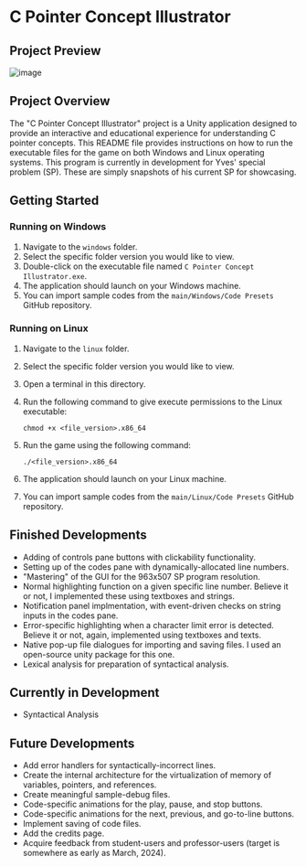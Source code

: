 # C Pointer Concept Illustrator

## Project Preview

![image](https://github.com/Yves242/Unity-Sample-Dumps/assets/70612985/7b0fff68-7db4-417b-a5d8-fabfdcfd0876)


## Project Overview

The "C Pointer Concept Illustrator" project is a Unity application designed to provide an interactive and educational experience for understanding C pointer concepts. This README file provides instructions on how to run the executable files for the game on both Windows and Linux operating systems. This program is currently in development for Yves' special problem (SP). These are simply snapshots of his current SP for showcasing. 



## Getting Started

### Running on Windows

1. Navigate to the `windows` folder. 
2. Select the specific folder version you would like to view.
3. Double-click on the executable file named `C Pointer Concept Illustrator.exe`.
4. The application should launch on your Windows machine.
5. You can import sample codes from the `main/Windows/Code Presets` GitHub repository.  

### Running on Linux

1. Navigate to the `linux` folder.
2. Select the specific folder version you would like to view.
3. Open a terminal in this directory.
4. Run the following command to give execute permissions to the Linux executable:

   ```
   chmod +x <file_version>.x86_64
   ```

5. Run the game using the following command:

   ```
   ./<file_version>.x86_64
   ```

6. The application should launch on your Linux machine.
7. You can import sample codes from the `main/Linux/Code Presets` GitHub repository.  



## Finished Developments

- Adding of controls pane buttons with clickability functionality.
- Setting up of the codes pane with dynamically-allocated line numbers.
- "Mastering" of the GUI for the 963x507 SP program resolution.
- Normal highlighting function on a given specific line number. Believe it or not, I implemented these using textboxes and strings.
- Notification panel implmentation, with event-driven checks on string inputs in the codes pane.
- Error-specific highlighting when a character limit error is detected. Believe it or not, again, implemented using textboxes and texts.
- Native pop-up file dialogues for importing and saving files. I used an open-source unity package for this one.
- Lexical analysis for preparation of syntactical analysis. 



## Currently in Development

- Syntactical Analysis  



## Future Developments

- Add error handlers for syntactically-incorrect lines.
- Create the internal architecture for the virtualization of memory of variables, pointers, and references.
- Create meaningful sample-debug files.
- Code-specific animations for the play, pause, and stop buttons.
- Code-specific animations for the next, previous, and go-to-line buttons.
- Implement saving of code files.
- Add the credits page.
- Acquire feedback from student-users and professor-users (target is somewhere as early as March, 2024).

